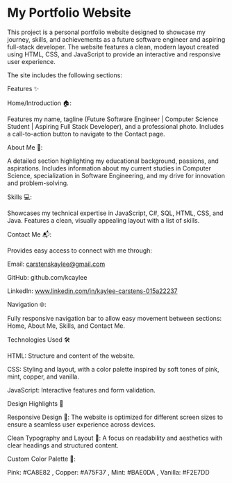 # My Portfolio Website


This project is a personal portfolio website designed to showcase my journey, skills, and achievements as a future software engineer and aspiring full-stack developer. The website features a clean, modern layout created using HTML, CSS, and JavaScript to provide an interactive and responsive user experience.

The site includes the following sections:

Features ✨

Home/Introduction 🏠:

Features my name, tagline (Future Software Engineer | Computer Science Student | Aspiring Full Stack Developer), and a professional photo.
Includes a call-to-action button to navigate to the Contact page.

About Me 📖:

A detailed section highlighting my educational background, passions, and aspirations.
Includes information about my current studies in Computer Science, specialization in Software Engineering, and my drive for innovation and problem-solving.

Skills 💻:

Showcases my technical expertise in JavaScript, C#, SQL, HTML, CSS, and Java.
Features a clean, visually appealing layout with a list of skills.

Contact Me 📬:

Provides easy access to connect with me through:

Email: carstenskaylee@gmail.com

GitHub: github.com/kcaylee

LinkedIn: www.linkedin.com/in/kaylee-carstens-015a22237

Navigation 🌐:

Fully responsive navigation bar to allow easy movement between sections: Home, About Me, Skills, and Contact Me.

Technologies Used 🛠️

HTML: Structure and content of the website.

CSS: Styling and layout, with a color palette inspired by soft tones of pink, mint, copper, and vanilla.

JavaScript: Interactive features and form validation.

Design Highlights 🎨

Responsive Design 📱: The website is optimized for different screen sizes to ensure a seamless user experience across devices.

Clean Typography and Layout 📝: A focus on readability and aesthetics with clear headings and structured content.

Custom Color Palette 🎨:

Pink: #CA8E82 ,
Copper: #A75F37 ,
Mint: #BAE0DA ,
Vanilla: #F2E7DD


